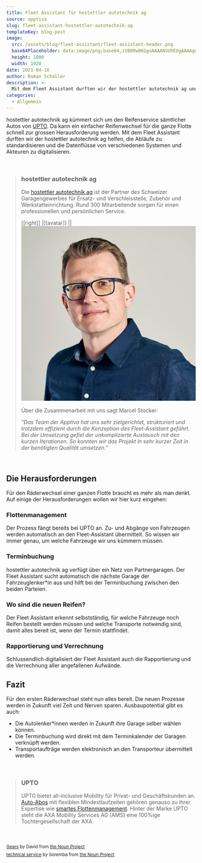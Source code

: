 ```yaml
---
title: Fleet Assistant für hostettler autotechnik ag
source: apptiva
slug: fleet-assistant-hostettler-autotechnik-ag
templateKey: blog-post
image:
  src: /assets/blog/fleet-assistant/fleet-assistant-header.png
  base64Placeholder: data:image/png;base64,iVBORw0KGgoAAAANSUhEUgAAAAgAAAAFCAIAAAD38zoCAAAACXBIWXMAAAsTAAALEwEAmpwYAAAAiElEQVR4nAF9AIL/AKyrttXa3vb19fz7+Pf39v///9zc3NXV1QCbm6e5wMXAurwIIzIzR1Po5+eysrK5ubkA7e3tiYeGxs7TADVZRXKM5eTi7e3t////APv7++bm5v///w8NCQsJB/////j4+Pv7+wD///////////+0tbWysrP////7+/3///8PElyj5vt+YQAAAABJRU5ErkJggg==
  height: 1080
  width: 1920
date: 2021-04-16
author: Roman Schaller
description: >-
  Mit dem Fleet Assistant durften wir der hostettler autotechnik ag und UPTO helfen, die Organisation des halbjährlichen Reifenwechsels von hunderten Fahrzeugen zu automatisieren.
categories:
  - Allgemein
---
```


hostettler autotechnik ag kümmert sich um den Reifenservice sämtlicher Autos von [UPTO](https://www.upto.ch/?utm_source=apptiva&utm_medium=blogextern&utm_campaign=fleetassistant&utm_content=upto/). Da kann ein einfacher Reifenwechsel für die ganze Flotte schnell zur grossen Herausforderung werden. Mit dem Fleet Assistant durften wir der hostettler autotechnik ag
helfen, die Abläufe zu standardisieren und die Datenflüsse von verschiedenen Systemen und Akteuren zu digitalisieren.

&nbsp;

> ### hostettler autotechnik ag
>
> Die [hostettler autotechnik ag](https://www.autotechnik.ch/) ist der Partner des Schweizer Garagengewerbes für Ersatz- und Verschleissteile, Zubehör und Werkstatteinrichtung. Rund 300 Mitarbeitende sorgen für einen professionellen und persönlichen Service.
>
> [[right]]
> |[[avatar]]
> ||![Marcel Stocker](./marcel-stocker.jpg)
>
> Über die Zusammenarbeit mit uns sagt Marcel Stocker:
>
> _"Das Team der Apptiva hat uns sehr zielgerichtet, strukturiert und trotzdem effizient durch die Konzeption des Fleet-Assistant geführt. Bei der Umsetzung gefiel der unkomplizierte Austausch mit den kurzen Iterationen. So konnten wir das Projekt in sehr kurzer Zeit in der benötigten Qualität umsetzen."_

&nbsp;

## Die Herausforderungen

Für den Räderwechsel einer ganzen Flotte braucht es mehr als man denkt. Auf einige der Herausforderungen wollen wir hier kurz eingehen:

### Flottenmanagement

Der Prozess fängt bereits bei UPTO an. Zu- und Abgänge von Fahrzeugen werden automatisch an den Fleet-Assistant übermittelt. So wissen wir immer genau, um welche Fahrzeuge wir uns kümmern müssen.

### Terminbuchung

hostettler autotechnik ag verfügt über ein Netz von Partnergaragen. Der Fleet Assistant sucht automatisch die nächste Garage der Fahrzeuglenker\*in aus und hilft bei der Terminbuchung zwischen den beiden Parteien.

### Wo sind die neuen Reifen?

Der Fleet Assistant erkennt selbstständig, für welche Fahrzeuge noch Reifen bestellt werden müssen und welche Transporte notwendig sind, damit alles bereit ist, wenn der Termin stattfindet.

### Rapportierung und Verrechnung

Schlussendlich digitalisiert der Fleet Assistant auch die Rapportierung und die Verrechnung aller angefallenen Aufwände.

## Fazit

Für den ersten Räderwechsel steht nun alles bereit. Die neuen Prozesse werden in Zukunft viel Zeit und Nerven sparen. Ausbaupotential gibt es auch:

- Die Autolenker\*innen werden in Zukunft ihre Garage selber wählen können.
- Die Terminbuchung wird direkt mit dem Terminkalender der Garagen verknüpft werden.
- Transportaufträge werden elektronisch an den Transporteur übermittelt werden.

&nbsp;

> ### UPTO
>
> UPTO bietet all-inclusive Mobility für Privat- und Geschäftskunden an. [Auto-Abos](https://www.upto.ch/auto-abo/?utm_source=apptiva&utm_medium=blogextern&utm_campaign=fleetassistant&utm_content=auto-abo/)
> mit flexiblen Mindestlaufzeiten gehören genauso zu ihrer Expertise wie [smartes Flottenmanagement](https://www.upto.ch/flotte/?utm_source=apptiva&utm_medium=blogextern&utm_campaign=fleetassistant&utm_content=flotte/).
> Hinter der Marke UPTO steht die AXA Mobility Services AG (AMS) eine 100%ige Tochtergesellschaft der AXA.

&nbsp;

<sub>[Gears](https://thenounproject.com/search/?q=gear&i=441265) by David from [the Noun Project](https://thenounproject.com/)</sub>  
<sub>[technical service](https://thenounproject.com/search/?q=technical+service&i=3844482) by Soremba from [the Noun Project](https://thenounproject.com/)</sub>
